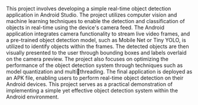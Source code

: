 This project involves developing a simple real-time object detection application in Android 
Studio. The project utilizes computer vision and machine learning techniques to enable the 
detection and classification of objects in real-time using the device's camera feed. The Android 
application integrates camera functionality to stream live video frames, and a pre-trained object 
detection model, such as Mobile Net or Tiny YOLO, is utilized to identify objects within the 
frames. The detected objects are then visually presented to the user through bounding boxes and 
labels overlaid on the camera preview. The project also focuses on optimizing the performance 
of the object detection system through techniques such as model quantization and multithreading.
The final application is deployed as an APK file, enabling users to perform real-time 
object detection on their Android devices. This project serves as a practical demonstration of 
implementing a simple yet effective object detection system within the Android environment.

